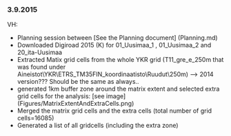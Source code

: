 ### 3.9.2015
VH:
- Planning session between [See the Planning document] (Planning.md)
- Downloaded Digiroad 2015 (K) for 01_Uusimaa_1 , 01_Uusimaa_2 and 20_ita-Uusimaa
- Extracted Matix grid cells from the whole YKR grid (T11_gre_e_250m that was found under Aineistot\YKR\ETRS_TM35FIN_koordinaatisto\Ruudut\250m) --> 2014 version??? Should be the same as always..
- generated 1km buffer zone around the matrix extent and selected extra grid cells for the analysis: [see image] (Figures/MatrixExtentAndExtraCells.png)
- Merged the matrix grid cells and the extra cells (total number of grid cells=16085)
- Generated a list of all gridcells (including the extra zone)